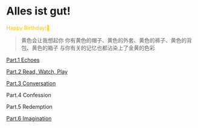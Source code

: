 # Alles ist gut!

<font color="#ffc000">Happy Birthday!🥳</font>

> 黄色会让我想起你
> 你有黄色的帽子、黄色的外套、黄色的裤子、黄色的背包、黄色的箱子
> 与你有关的记忆也都沾染上了金黄的色彩


[Part.1 Echoes](https://world2c.github.io/pizzaandlaw/Part.1%20Echoes.html)

[Part.2 Read, Watch, Play](https://world2c.github.io/pizzaandlaw/Part.2%20Read%2C%20Watch%2C%20Play.html)

[Part.3 Conversation](https://world2c.github.io/pizzaandlaw/Part.3%20Conversations.html)

Part.4 Confession

Part.5 Redemption

[Part.6 Imagination](https://world2c.github.io/pizzaandlaw/Part.6%20Imagination.html)

